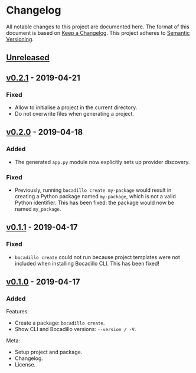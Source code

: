 # Changelog

All notable changes to this project are documented here. The format of this document is based on [Keep a Changelog](https://keepachangelog.com). This project adheres to [Semantic Versioning](https://semver.org).

## [Unreleased]

## [v0.2.1] - 2019-04-21

### Fixed

- Allow to initialise a project in the current directory.
- Do not overwrite files when generating a project.

## [v0.2.0] - 2019-04-18

### Added

- The generated `app.py` module now explicitly sets up provider discovery.

### Fixed

- Previously, running `bocadillo create my-package` would result in creating a Python package named `my-package`, which is not a valid Python identifier. This has been fixed: the package would now be named `my_package`.

## [v0.1.1] - 2019-04-17

### Fixed

- `bocadillo create` could not run because project templates were not included when installing Bocadillo CLI. This has been fixed!

## [v0.1.0] - 2019-04-17

### Added

Features:

- Create a package: `bocadillo create`.
- Show CLI and Bocadillo versions: `--version / -V`.

Meta:

- Setup project and package.
- Changelog.
- License.

[unreleased]: https://github.com/bocadilloproject/bocadillo-cli/compare/v0.2.1...HEAD
[v0.2.1]: https://github.com/bocadilloproject/bocadillo-cli/compare/v0.2.0...v0.2.1
[v0.2.0]: https://github.com/bocadilloproject/bocadillo-cli/compare/v0.1.1...v0.2.0
[v0.1.1]: https://github.com/bocadilloproject/bocadillo-cli/compare/v0.1.0...v0.1.1
[v0.1.0]: https://github.com/bocadilloproject/bocadillo-cli/compare/04dff6e...v0.1.0
